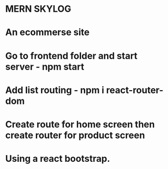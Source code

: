 # MERN SKYLOG

# An ecommerse site

# Go to frontend folder and start server - npm start

# Add list routing - npm i react-router-dom

# Create route for home screen then create router for product screen

# Using a react bootstrap.
